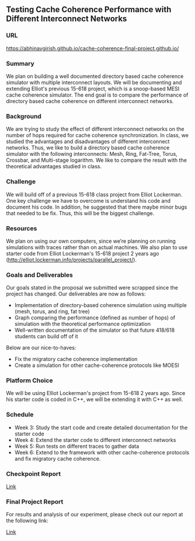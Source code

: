 ## Testing Cache Coherence Performance with Different Interconnect Networks

### URL

https://abhinavgirish.github.io/cache-coherence-final-project.github.io/

### Summary

We plan on building a well documented directory based cache coherence simulator with multiple interconnect layouts. We will be documenting and extending Elliot's previous 15-618 project, which is a snoop-based MESI cache coherence simulator. The end goal is to compare the performance of directory based cache coherence on different interconnect networks.  

### Background

We are trying to study the effect of different interconnect networks on the number of hops required for cache coherence synchronization. In class, we studied the advantages and disadvantages of different interconnect networks. Thus, we like to build a directory based cache coherence simulator with the following interconnects: Mesh, Ring, Fat-Tree, Torus, Crossbar, and Multi-stage logarithm. We like to compare the result with the theoretical advantages studied in class.

### Challenge

We will build off of a previous 15-618 class project from Elliot Lockerman. One key challenge we have to overcome is understand his code and document his code. In addition, he suggested that there maybe minor bugs that needed to be fix. Thus, this will be the biggest challenge. 

### Resources

We plan on using our own computers, since we’re planning on running simulations with traces rather than on actual machines. We also plan to use starter code from Elliot Lockerman's 15-618 project 2 years ago (http://elliot.lockerman.info/projects/parallel_project/).

### Goals and Deliverables

Our goals stated in the proposal we submitted were scrapped since the project has changed. Our deliverables are now as follows:
- Implementation of directory-based coherence simulation using multiple (mesh, torus, and ring, fat tree)
- Graph comparing the performance (defined as number of hops) of simulation with the theoretical performance optimization 
- Well-written documentation of the simulator so that future 418/618 students can build off of it

Below are our nice-to-haves:
- Fix the migratory cache coherence implementation
- Create a simulation for other cache-coherence protocols like MOESI



### Platform Choice

We will be using Elliot Lockerman's project from 15-618 2 years ago. Since his starter code is coded in C++, we will be extending it with C++ as well.

### Schedule


- Week 3:  Study the start code and create detailed documentation for the starter code
- Week 4: Extend the starter code to different interconnect networks
- Week 5: Run tests on different traces to gather data
- Week 6: Extend to the framework with other cache-coherence protocols and fix migratory cache coherence.

### Checkpoint Report

[Link](https://docs.google.com/document/d/1ElAP2HD-56tSKEJwdNr6il35JUB-fCGlqjlQtVjIaS4/edit?usp=sharing)

### Final Project Report

For results and analysis of our experiment, please check out our report at the following link:

[Link](https://docs.google.com/document/d/1xTGnUswOhQo_9LrA9M8nr_O6-lnXVfZjN3fjbsmtBQI/edit?usp=sharing)

